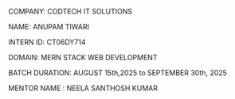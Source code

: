 COMPANY: CODTECH IT SOLUTIONS

NAME: ANUPAM TIWARI

INTERN ID: CT06DY714

DOMAIN: MERN STACK WEB DEVELOPMENT

BATCH DURATION: AUGUST 15th,2025 to SEPTEMBER 30th, 2025

MENTOR NAME : NEELA SANTHOSH KUMAR
